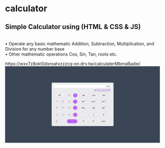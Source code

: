 # calculator
<h2>Simple Calculator using (HTML &amp; CSS &amp; JS)</h2>
<p>
<br>• Operate any basic mathematic Addition, Subtraction, Multiplication, and Division for any number base
<br>• Other mathematic operations Cos, Sin, Tan, roots etc.
</p>
https://wxv7z8okt0dxroatvzzzcq-on.drv.tw/calculaterMbmaBadie/

<img src="calculator.jpg" alt="calculator">
